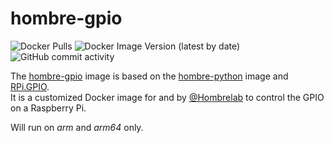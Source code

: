# hombre-gpio
![Docker Pulls](https://img.shields.io/docker/pulls/hombrelab/hombre-gpio) ![Docker Image Version (latest by date)](https://img.shields.io/docker/v/hombrelab/hombre-gpio) ![GitHub commit activity](https://img.shields.io/github/last-commit/hombrelab/hombre-gpio)  

The [hombre-gpio](https://hub.docker.com/repository/docker/hombrelab/hombre-gpio) image is based on the [hombre-python](https://hub.docker.com/repository/docker/hombrelab/hombre-python) image and [RPi.GPIO](https://pypi.org/project/RPi.GPIO/).  
It is a customized Docker image for and by [@Hombrelab](me@hombrelab.com) to control the GPIO on a Raspberry Pi.

Will run on *arm* and *arm64* only.